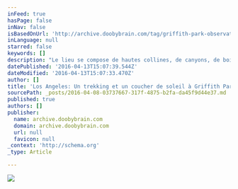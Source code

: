 ```yaml
---
inFeed: true
hasPage: false
inNav: false
isBasedOnUrl: 'http://archive.doobybrain.com/tag/griffith-park-observatory/'
inLanguage: null
starred: false
keywords: []
description: "Le lieu se compose de hautes collines, de canyons, de bois, de sentiers de randonnée et de jogging, de pistes cyclables et d'équitation etc. Le point culminant est le Mont Hollywood, haut de 540 m. De nombreux endroits demeurent encore très sauvages. On y trouve le zoo de Los Angeles, un observatoire astronomique et des musées, parmi lesquels le Gene Autry Western Heritage Museum, le musée de la locomotive etc. C'est enfin sur le Mont Lee que se situe le fameux panneau Hollywood, emblématique d'Hollywood.  Toutefois bien que très grand, bien plus que le Central Park il n'est pas en centre ville mais en grande banlieue de Los Angeles. De plus il n'a pas été en totalité aménagé et de nombreuses zones sont restées encore totalement naturelles."
datePublished: '2016-04-13T15:07:39.544Z'
dateModified: '2016-04-13T15:07:33.470Z'
author: []
title: 'Los Angeles: Un trekking et un coucher de soleil à Griffith Park'
sourcePath: _posts/2016-04-08-03737667-317f-4875-b2fa-da45f9d44e37.md
published: true
authors: []
publisher:
  name: archive.doobybrain.com
  domain: archive.doobybrain.com
  url: null
  favicon: null
_context: 'http://schema.org'
_type: Article

---
```

![](https://s3-us-west-2.amazonaws.com/the-grid-img/p/b6e03ec917826b197424e41b312e0ea00c8d150f.jpg)